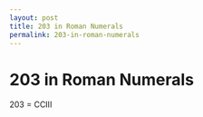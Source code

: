 ```yaml
---
layout: post
title: 203 in Roman Numerals
permalink: 203-in-roman-numerals
---
```


# 203 in Roman Numerals

203 = CCIII
